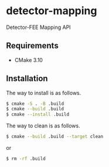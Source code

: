 # detector-mapping
Detector-FEE Mapping API

## Requirements

- CMake 3.10

## Installation

The way to install is as follows.

```sh
$ cmake -S . -B .build
$ cmake --build .build
$ cmake --install .build
```

The way to clean is as follows.

```sh
$ cmake --build .build --target clean
```
or
```sh
$ rm -rf .build
```
